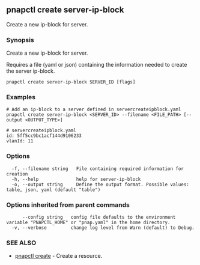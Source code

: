 ## pnapctl create server-ip-block

Create a new ip-block for server.

### Synopsis

Create a new ip-block for server.

Requires a file (yaml or json) containing the information needed to create the server ip-block.

```
pnapctl create server-ip-block SERVER_ID [flags]
```

### Examples

```
# Add an ip-block to a server defined in servercreateipblock.yaml
pnapctl create server-ip-block <SERVER_ID> --filename <FILE_PATH> [--output <OUTPUT_TYPE>]

# servercreateipblock.yaml
id: 5ff5cc9bc1acf144d9106233
vlanId: 11
```

### Options

```
  -f, --filename string   File containing required information for creation
  -h, --help              help for server-ip-block
  -o, --output string     Define the output format. Possible values: table, json, yaml (default "table")
```

### Options inherited from parent commands

```
      --config string   config file defaults to the environment variable "PNAPCTL_HOME" or "pnap.yaml" in the home directory.
  -v, --verbose         change log level from Warn (default) to Debug.
```

### SEE ALSO

* [pnapctl create](pnapctl_create.md)	 - Create a resource.

